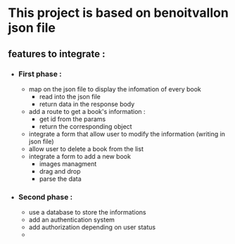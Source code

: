 # This project is based on benoitvallon json file

## features to integrate :

- ### First phase :
  - map on the json file to display the infomation of every book
    - read into the json file
    - return data in the response body
  - add a route to get a book's information :
    - get id from the params
    - return the corresponding object
  - integrate a form that allow user to modify the information (writing in json file)
  - allow user to delete a book from the list
  - integrate a form to add a new book
    - images managment
    - drag and drop
    - parse the data
- ### Second phase :
  - use a database to store the informations
  - add an authentication system
  - add authorization depending on user status
  -
